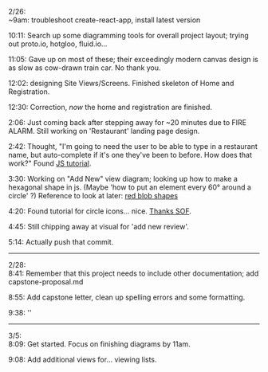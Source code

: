 2/26: \
~9am: troubleshoot create-react-app, install latest version

10:11: Search up some diagramming tools for overall project layout; trying out proto.io, hotgloo, fluid.io...

11:05: Gave up on most of these; their exceedingly modern canvas design is as slow as cow-drawn train car. No thank you. 

12:02: designing Site Views/Screens. Finished skeleton of Home and Registration. 

12:30: Correction, _now_ the home and registration are finished.

2:06: Just coming back after stepping away for ~20 minutes due to FIRE ALARM. Still working on 'Restaurant' landing page design.

2:42: Thought, "I'm going to need the user to be able to type in a restaurant name, but auto-complete if it's one they've been to before. How does that work?"
Found [JS tutorial](https://www.w3schools.com/howto/howto_js_autocomplete.asp).

3:30: Working on "Add New" view diagram; looking up how to make a hexagonal shape in js. (Maybe 'how to put an element every 60° around a circle' ?)
Reference to look at later: [red blob shapes](https://www.redblobgames.com/)

4:20: Found tutorial for circle icons... nice. [Thanks SOF](https://stackoverflow.com/questions/12813573/position-icons-into-circle).

4:45: Still chipping away at visual for 'add new review'.

5:14: Actually push that commit.

------

2/28: \
8:41: Remember that this project needs to include other documentation; add capstone-proposal.md

8:55: Add capstone letter, clean up spelling errors and some formatting.

9:38: ''

------

3/5: \
8:09: Get started. Focus on finishing diagrams by 11am.

9:08: Add additional views for... viewing lists. 